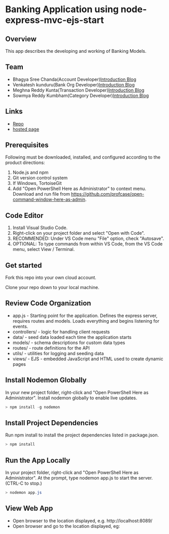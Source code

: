 
# Banking Application using node-express-mvc-ejs-start

## Overview
This app describes the developing and working of Banking Models.  

## Team

- Bhagya Sree Chanda(Account Developer)[Introduction Blog](https://bhagyasree2895.github.io/aboutme/)
- Venkatesh kunduru(Bank Org Developer)[Introduction Blog](https://venkateshkunduru123.github.io/aboutme/)
- Meghna Reddy Kunta(Transaction Developer)[Introduction Blog](https://meghnareddykunta.github.io/aboutme/)
- Sowmya Reddy Kumbham(Category Developer)[Introduction Blog](https://sowmyareddy97.github.io/aboutme/)


## Links

- [Repo](https://github.com/bhagyasree2895/node-express-mvc-ejs-start)
- [hosted page](https://cryptic-meadow-14637.herokuapp.com/)

## Prerequisites

Following must be downloaded, installed, and configured according to the product directions:

1. Node.js and npm
1. Git version control system
1. If Windows, TortoiseGit
1. Add "Open PowerShell Here as Administrator" to context menu. Download and run file from <https://github.com/profcase/open-command-window-here-as-admin>.

## Code Editor

1. Install Visual Studio Code.
1. Right-click on your project folder and select "Open with Code".
1. RECOMMENDED: Under VS Code menu "File" option, check "Autosave".
1. OPTIONAL: To type commands from within VS Code, from the VS Code menu, select View /  Terminal.

## Get started

Fork this repo into your own cloud account.

Clone your repo down to your local machine.

## Review Code Organization

- app.js - Starting point for the application. Defines the express server, requires routes and models. Loads everything and begins listening for events.
- controllers/ - logic for handling client requests
- data/ - seed data loaded each time the application starts
- models/ - schema descriptions for custom data types
- routes/ - route definitions for the API
- utils/ - utilities for logging and seeding data
- views/ - EJS - embedded JavaScript and HTML used to create dynamic pages

## Install Nodemon Globally

In your new project folder, right-click and "Open PowerShell Here as Administrator". Install nodemon globally to enable live updates.

```PowerShell
> npm install -g nodemon
```

## Install Project Dependencies

Run npm install to install the project dependencies listed in package.json.

```PowerShell
> npm install
```

## Run the App Locally

In your project folder, right-click and "Open PowerShell Here as Administrator". At the prompt, type nodemon app.js to start the server.  (CTRL-C to stop.)

```PowerShell
> nodemon app.js
```

## View Web App

- Open browser to the location displayed, e.g. http://localhost:8089/
- Open browser and go to the location displayed, eg: 
